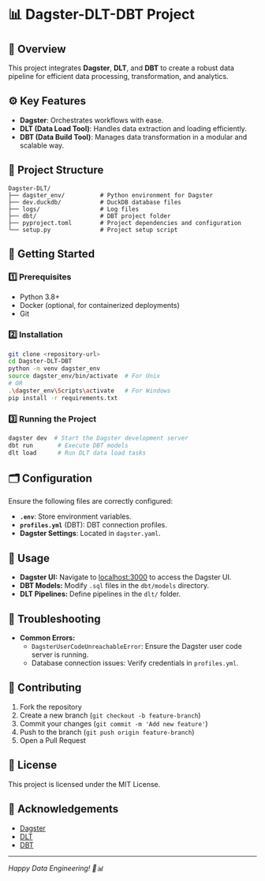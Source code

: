 # 📊 Dagster-DLT-DBT Project

## 🚀 Overview
This project integrates **Dagster**, **DLT**, and **DBT** to create a robust data pipeline for efficient data processing, transformation, and analytics.

## ⚙️ Key Features
- **Dagster**: Orchestrates workflows with ease.
- **DLT (Data Load Tool)**: Handles data extraction and loading efficiently.
- **DBT (Data Build Tool)**: Manages data transformation in a modular and scalable way.

## 📂 Project Structure
```
Dagster-DLT/
├── dagster_env/          # Python environment for Dagster
├── dev.duckdb/           # DuckDB database files
├── logs/                 # Log files
├── dbt/                  # DBT project folder
├── pyproject.toml        # Project dependencies and configuration
└── setup.py              # Project setup script
```

## 🚀 Getting Started
### 1️⃣ Prerequisites
- Python 3.8+
- Docker (optional, for containerized deployments)
- Git

### 2️⃣ Installation
```bash
git clone <repository-url>
cd Dagster-DLT-DBT
python -m venv dagster_env
source dagster_env/bin/activate  # For Unix
# OR
.\dagster_env\Scripts\activate   # For Windows
pip install -r requirements.txt
```

### 3️⃣ Running the Project
```bash
dagster dev  # Start the Dagster development server
dbt run       # Execute DBT models
dlt load      # Run DLT data load tasks
```

## 🗂️ Configuration
Ensure the following files are correctly configured:
- **`.env`**: Store environment variables.
- **`profiles.yml`** (DBT): DBT connection profiles.
- **Dagster Settings**: Located in `dagster.yaml`.

## 📝 Usage
- **Dagster UI:** Navigate to [localhost:3000](http://localhost:3000) to access the Dagster UI.
- **DBT Models:** Modify `.sql` files in the `dbt/models` directory.
- **DLT Pipelines:** Define pipelines in the `dlt/` folder.

## 🐞 Troubleshooting
- **Common Errors:**
  - `DagsterUserCodeUnreachableError`: Ensure the Dagster user code server is running.
  - Database connection issues: Verify credentials in `profiles.yml`.

## 🤝 Contributing
1. Fork the repository
2. Create a new branch (`git checkout -b feature-branch`)
3. Commit your changes (`git commit -m 'Add new feature'`)
4. Push to the branch (`git push origin feature-branch`)
5. Open a Pull Request

## 📜 License
This project is licensed under the MIT License.

## 🙌 Acknowledgements
- [Dagster](https://dagster.io/)
- [DLT](https://dlt.dev/)
- [DBT](https://www.getdbt.com/)

---

*Happy Data Engineering! 🚀📊*

